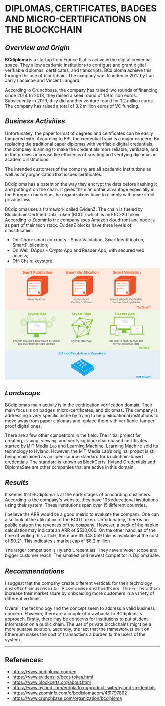 
# DIPLOMAS, CERTIFICATES, BADGES AND MICRO-CERTIFICATIONS ON THE BLOCKCHAIN

## *Overview and Origin*

**BCdiploma** is a startup from France that is active in the digital credential space. They allow academic institutions to configure and grant digital verifiable diplomas, certificates, and transcripts. BCdiploma achieve this through the use of blockchain. The company was founded in 2017 by Luc Jarry Lacombe and Vincent Langard. 

According to Crunchbase, the company has raised two rounds of financing since 2018. In 2018, they raised a seed round of 1.9 million euros. Subsicuently in 2019, they did another venture round for 1.2 million euros. The company has raised a total of 3.2 million euros of VC funding. 

## *Business Activities*

Unfortunately, the paper format of degrees and certificates can be easily tampered with. According to FBI, the credential fraud is a major concern. By replacing the traditional paper diplomas with verifiable digital credentials, the company is aiming to make the credentials more reliable, verifiable, and in the process increase the efficiency of creating and verifying diplomas in academic institutions. 

The intended customers of the company are all academic institutions as well as any organization that issues certificates. 

BCdiploma has a patent on the way they encrypt the data before hashing it and putting it on the chain. It gives them an unfair advantage especially in the European market as the organizations have to comply with more strict privacy laws. 

BCdiploma uses a framework called EvidenZ. The chain is fueled by Blockchain Certified Data Token (BCDT) which is an ERC-20 token. According to Zoominfo the company uses Amazon cloudfront and node js as part of their tech stack. EvidenZ blocks have three levels of classification:
* On-Chain: smart contracts - SmartValidation, SmartIdentification, SmartPublication;
* On Web: DApps - Crypto App and Reader App, with secured web access;
* Off-Chain: keystore.

![BC dioploma blocks](images/bcdiploma.png)

## *Landscape*

BCdiploma’s main activity is in the certification verification domain. Their main focus is on badges, micro-certificates, and diplomas. The company is addressing a very specific niche by trying to help educational institutions to move away from paper diplomas and replace them with verifiable, tamper-proof digital ones.  

There are a few other competitors in the field. The initial project for creating, issuing, viewing, and verifying blockchain-based certificates started by MIT Media Lab and Learning Machine. Learning Machine sold its technology to Hyland. However, the MIT Media Lab's original project is still being maintained as an open-source standard for blockchain-based credentials. The standard is known as BlockCerts. Hyland Credentials and DiplomaSafe are other companies that are active in this domain. 


## *Results*

It seems that BCdiploma is at the early stages of onboarding customers. According to the company's website, they have 105 educational institutions using their system. These institutions span over 15 different countries. 

I believe the ARR would be a good metric to evaluate the company. One can also look at the utilization of the BCDT token. Unfortunately, there is no public data on the revenues of the company. However, a back of the napkin calculation may indicate an ARR of $500,000. On the other hand, as of the time of writing this article, there are 39,343,059 tokens available at the cost of $0.21. This indicates a market cap of $8.2 million. 

The larger competition is Hyland Credentials. They have a wider scope and bigger customer reach. The smallest and newest competitor is DiplomaSafe. 

## *Recommendations*

I suggest that the company create different verticals for their technology and offer their services to HR companies and healthcare. This will help them increase their market share by onboarding more customers in a variety of different verticals.

Overall, the technology and the concept seem to address a valid business concern. However, there are a couple of drawbacks to BCdiploma's approach. Firstly, there may be concerns for institutions to put student information on a public chain. The use of private blockchains might be a more suitable solution. Secondly, the fact that the framework is built on Ethereum makes the cost of transactions a burden to the users of the system.

---

## References:

* https://www.bcdiploma.com/en
* https://www.evidenz.io/bcdt-token.html
* https://www.blockcerts.org/about.html
* https://www.hyland.com/en/platform/product-suite/hyland-credentials
* https://www.zoominfo.com/c/bcdiplomacom/461797862
* https://www.crunchbase.com/organization/bcdiploma